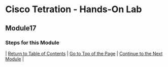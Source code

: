 # Cisco Tetration - Hands-On Lab
  
## Module17
  

### Steps for this Module  


  

| [Return to Table of Contents](https://onstakinc.github.io/cisco-tetration-hol/labguide/) | [Go to Top of the Page](https://onstakinc.github.io/cisco-tetration-hol/labguide/module17/) | [Continue to the Next Module](https://onstakinc.github.io/cisco-tetration-hol/labguide/module18/) |